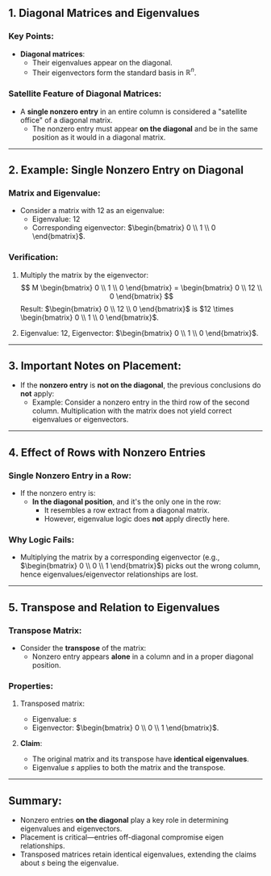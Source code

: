 ## 1. Diagonal Matrices and Eigenvalues

### Key Points:
- **Diagonal matrices**:
  - Their eigenvalues appear on the diagonal.
  - Their eigenvectors form the standard basis in $\mathbb{R}^n$.

### Satellite Feature of Diagonal Matrices:
- A **single nonzero entry** in an entire column is considered a "satellite office" of a diagonal matrix.
    - The nonzero entry must appear **on the diagonal** and be in the same position as it would in a diagonal matrix.

---

## 2. Example: Single Nonzero Entry on Diagonal

### Matrix and Eigenvalue:
- Consider a matrix with $12$ as an eigenvalue:
    - Eigenvalue: $12$
    - Corresponding eigenvector: $\begin{bmatrix} 0 \\ 1 \\ 0 \end{bmatrix}$.

### Verification:
1. Multiply the matrix by the eigenvector:
   $$
   M \begin{bmatrix} 0 \\ 1 \\ 0 \end{bmatrix} = \begin{bmatrix} 0 \\ 12 \\ 0 \end{bmatrix}
   $$
   Result: $\begin{bmatrix} 0 \\ 12 \\ 0 \end{bmatrix}$ is $12 \times \begin{bmatrix} 0 \\ 1 \\ 0 \end{bmatrix}$.  

2. Eigenvalue: $12$, Eigenvector: $\begin{bmatrix} 0 \\ 1 \\ 0 \end{bmatrix}$.

---

## 3. Important Notes on Placement:
- If the **nonzero entry** is **not on the diagonal**, the previous conclusions do **not** apply:
    - Example: Consider a nonzero entry in the third row of the second column. Multiplication with the matrix does not yield correct eigenvalues or eigenvectors.

---

## 4. Effect of Rows with Nonzero Entries

### Single Nonzero Entry in a Row:
- If the nonzero entry is:
  - **In the diagonal position**, and it's the only one in the row:
    - It resembles a row extract from a diagonal matrix.
    - However, eigenvalue logic does **not** apply directly here.

### Why Logic Fails:
- Multiplying the matrix by a corresponding eigenvector (e.g., $\begin{bmatrix} 0 \\ 0 \\ 1 \end{bmatrix}$) picks out the wrong column, hence eigenvalues/eigenvector relationships are lost.

---

## 5. Transpose and Relation to Eigenvalues

### Transpose Matrix:
- Consider the **transpose** of the matrix:
  - Nonzero entry appears **alone** in a column and in a proper diagonal position.

### Properties:
1. Transposed matrix:
   - Eigenvalue: $s$
   - Eigenvector: $\begin{bmatrix} 0 \\ 0 \\ 1 \end{bmatrix}$.

2. **Claim**:
   - The original matrix and its transpose have **identical eigenvalues**.
   - Eigenvalue $s$ applies to both the matrix and the transpose.

---

## Summary:
- Nonzero entries **on the diagonal** play a key role in determining eigenvalues and eigenvectors.
- Placement is critical—entries off-diagonal compromise eigen relationships.
- Transposed matrices retain identical eigenvalues, extending the claims about $s$ being the eigenvalue.